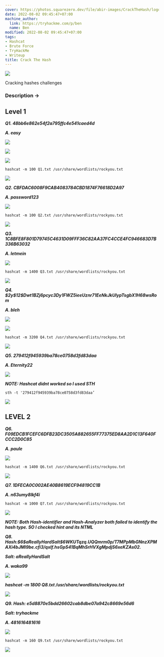 ```yaml
---
cover: https://photos.squarezero.dev/file/abir-images/CrackTheHash/logo.jpeg
date: 2022-08-02 09:45:47+07:00
machine_author:
  link: https://tryhackme.com/p/ben
  name: Ben
modified: 2022-08-02 09:45:47+07:00
tags:
- Hashcat
- Brute Force
- TryHackMe
- Writeup
title: Crack The Hash
---
```


![](https://photos.squarezero.dev/file/abir-images/htbasset/thmbanner.png)



Cracking hashes challenges

### Description → 

## Level 1

***Q1. 48bb6e862e54f2a795ffc4e541caed4d***

***A. easy***

![](https://photos.squarezero.dev/file/abir-images/CrackTheHash/1.png)

![](https://photos.squarezero.dev/file/abir-images/CrackTheHash/2.png)

![](https://photos.squarezero.dev/file/abir-images/CrackTheHash/3.png)

`hashcat -m 100 Q1.txt /usr/share/wordlists/rockyou.txt`

![](https://photos.squarezero.dev/file/abir-images/CrackTheHash/4.png)

***Q2. CBFDAC6008F9CAB4083784CBD1874F76618D2A97***

***A. password123***

![](https://photos.squarezero.dev/file/abir-images/CrackTheHash/5.png)

`hashcat -m 100 Q2.txt /usr/share/wordlists/rockyou.txt`

![](https://photos.squarezero.dev/file/abir-images/CrackTheHash/6.png)

***Q3. 1C8BFE8F801D79745C4631D09FFF36C82AA37FC4CCE4FC946683D7B336B63032***

***A. letmein***

![](https://photos.squarezero.dev/file/abir-images/CrackTheHash/7.png)

`hashcat -m 1400 Q3.txt /usr/share/wordlists/rockyou.txt`

![](https://photos.squarezero.dev/file/abir-images/CrackTheHash/8.png)

***Q4. \$2y\$12$Dwt1BZj6pcyc3Dy1FWZ5ieeUznr71EeNkJkUlypTsgbX1H68wsRom***

***A. bleh***

![](https://photos.squarezero.dev/file/abir-images/CrackTheHash/9.png)

![](https://photos.squarezero.dev/file/abir-images/CrackTheHash/10.png)

`hashcat -m 3200 Q4.txt /usr/share/wordlists/rockyou.txt`

![](https://photos.squarezero.dev/file/abir-images/CrackTheHash/11.png)

***Q5. 279412f945939ba78ce0758d3fd83daa***

***A. Eternity22***

![](https://photos.squarezero.dev/file/abir-images/CrackTheHash/12.png)

***NOTE: Hashcat didnt worked so I used STH***

`sth -t '279412f945939ba78ce0758d3fd83daa’`

![](https://photos.squarezero.dev/file/abir-images/CrackTheHash/13.png)

## LEVEL 2

***Q6. F09EDCB1FCEFC6DFB23DC3505A882655FF77375ED8AA2D1C13F640FCCC2D0C85***

***A. paule***

![](https://photos.squarezero.dev/file/abir-images/CrackTheHash/14.png)

`hashcat -m 1400 Q6.txt /usr/share/wordlists/rockyou.txt`

![](https://photos.squarezero.dev/file/abir-images/CrackTheHash/15.png)

***Q7. 1DFECA0C002AE40B8619ECF94819CC1B***

***A. n63umy8lkf4i***

`hashcat -m 1000 Q7.txt /usr/share/wordlists/rockyou.txt`

![](https://photos.squarezero.dev/file/abir-images/CrackTheHash/16.png)

***NOTE: Both Hash-identifier and Hash-Analyzer both failed to identify the hash type. SO I checked hint and its NTML***

***Q8. Hash:\$6\$aReallyHardSalt$6WKUTqzq.UQQmrm0p/T7MPpMbGNnzXPMAXi4bJMl9be.cfi3/qxIf.hsGpS41BqMhSrHVXgMpdjS6xeKZAs02.***

***Salt: aReallyHardSalt***

***A. waka99***

![](https://photos.squarezero.dev/file/abir-images/CrackTheHash/17.png)

***hashcat -m 1800 Q8.txt /usr/share/wordlists/rockyou.txt***

![](https://photos.squarezero.dev/file/abir-images/CrackTheHash/18.png)

***Q9. Hash: e5d8870e5bdd26602cab8dbe07a942c8669e56d6***

***Salt: tryhackme***

***A. 481616481616***

![](https://photos.squarezero.dev/file/abir-images/CrackTheHash/19.png)

`hashcat -m 160 Q9.txt /usr/share/wordlists/rockyou.txt`

![](https://photos.squarezero.dev/file/abir-images/CrackTheHash/20.png)